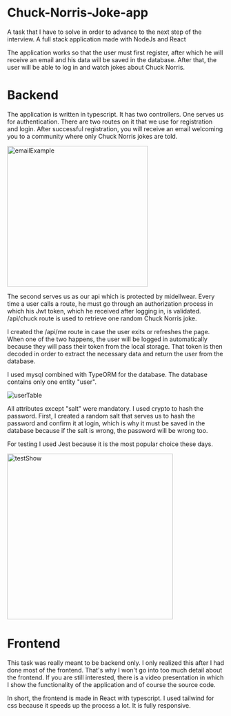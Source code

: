 # Chuck-Norris-Joke-app
A task that I have to solve in order to advance to the next step of the interview. A full stack application made with NodeJs and React

The application works so that the user must first register, after which he will receive an email and his data will be saved in the database. After that, the user will be able to log in and watch jokes about Chuck Norris.

# Backend
The application is written in typescript.
It has two controllers. 
One serves us for authentication. There are two routes on it that we use for registration and login. After successful registration, you will receive an email welcoming you to a community where only Chuck Norris jokes are told.


<img width="326" style="margin: 0 auto;" alt="emailExample" src="https://github.com/AdrianVucko/Chuck-Norris-Joke-app/assets/129105028/e39f189d-8a22-4a10-acfe-aeb47ebd5c83">



The second serves us as our api which is protected by midellwear. Every time a user calls a route, he must go through an authorization process in which his Jwt token, which he received after logging in, is validated. 
/api/chuck route is used to retrieve one random Chuck Norris joke.

I created the /api/me route in case the user exits or refreshes the page. When one of the two happens, the user will be logged in automatically because they will pass their token from the local storage. That token is then decoded in order to extract the necessary data and return the user from the database.

I used mysql combined with TypeORM for the database. The database contains only one entity "user".

![userTable](https://github.com/AdrianVucko/Chuck-Norris-Joke-app/assets/129105028/08343562-2a34-4475-8287-0f98e751480c)

All attributes except "salt" were mandatory. I used crypto to hash the password. First, I created a random salt that serves us to hash the password and confirm it at login, which is why it must be saved in the database because if the salt is wrong, the password will be wrong too.

For testing I used Jest because it is the most popular choice these days.

<img width="384" alt="testShow" src="https://github.com/AdrianVucko/Chuck-Norris-Joke-app/assets/129105028/b63d85e9-d37b-469a-a5ca-042f91209800">

# Frontend
This task was really meant to be backend only. I only realized this after I had done most of the frontend. That's why I won't go into too much detail about the frontend. If you are still interested, there is a video presentation in which I show the functionality of the application and of course the source code.

In short, the frontend is made in React with typescript. I used tailwind for css because it speeds up the process a lot. It is fully responsive.
